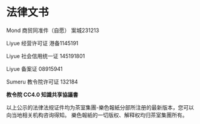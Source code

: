 # 法律文书

Mond 商贸同准件（自愿） 案城231213

Liyue 经营许可证 港备1145191

Liyue 社会信用统一证 145191801

Liyue 备案证 08915941

Sumeru 教令院许可证 132184

**教令院 CC4.0 知識共享協議書**

以上公示的法律法规证件均为茶室集團-樂色報紙分部所注册的最新版本，您可以向当地相关机构咨询得知。
樂色報紙的一切版权、解释权均归茶室集團所有。
